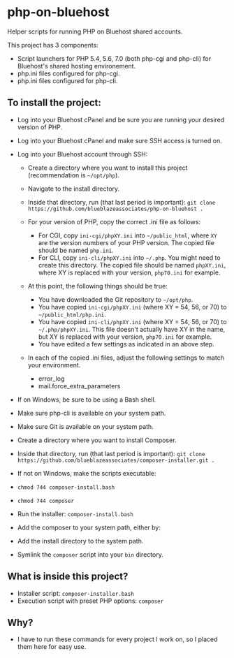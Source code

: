 # php-on-bluehost
Helper scripts for running PHP on Bluehost shared accounts.

This project has 3 components:
* Script launchers for PHP 5.4, 5.6, 7.0 (both php-cgi and php-cli) for Bluehost's shared hosting environement.
* php.ini files configured for php-cgi.
* php.ini files configured for php-cli.

## To install the project:
* Log into your Bluehost cPanel and be sure you are running your desired version of PHP.
* Log into your Bluehost cPanel and make sure SSH access is turned on.
* Log into your Bluehost account through SSH:
  * Create a directory where you want to install this project (recommendation is `~/opt/php`).
  * Navigate to the install directory.
  * Inside that directory, run (that last period is important): `git clone https://github.com/blueblazeassociates/php-on-bluehost .`
  * For your version of PHP, copy the correct .ini file as follows:
    * For CGI, copy `ini-cgi/phpXY.ini` into `~/public_html`, where `XY` are the version numbers of your PHP version. The copied file should be named `php.ini`.
    * For CLI, copy `ini-cli/phpXY.ini` into `~/.php`. You might need to create this directory. The copied file should be named `phpXY.ini`, where XY is replaced with your version, `php70.ini` for example.
  * At this point, the following things should be true:
    * You have downloaded the Git repository to `~/opt/php`.
    * You have copied `ini-cgi/phpXY.ini` (where XY = 54, 56, or 70) to `~/public_html/php.ini`.
    * You have copied `ini-cli/phpXY.ini` (where XY = 54, 56, or 70) to `~/.php/phpXY.ini`. This file doesn't actually have XY in the name, but XY is replaced with your version, `php70.ini` for example.
    * You have edited a few settings as indicated in an above step.
  
  
  
  * In each of the copied .ini files, adjust the following settings to match your environment.
    * error_log
    * mail.force_extra_parameters


* If on Windows, be sure to be using a Bash shell.
* Make sure php-cli is available on your system path.
* Make sure Git is available on your system path.
* Create a directory where you want to install Composer.
* Inside that directory, run (that last period is important): `git clone https://github.com/blueblazeassociates/composer-installer.git .`
* If not on Windows, make the scripts executable:
 * `chmod 744 composer-install.bash`
 * `chmod 744 composer`
* Run the installer: `composer-install.bash`
* Add the composer to your system path, either by:
 * Add the install directory to the system path.
 * Symlink the `composer` script into your `bin` directory.
 
## What is inside this project?
* Installer script: `composer-installer.bash`
* Execution script with preset PHP options: `composer`

## Why?
* I have to run these commands for every project I work on, so I placed them here for easy use.
